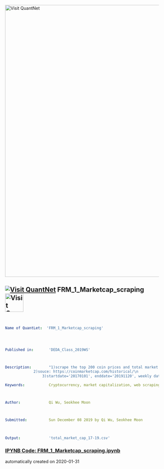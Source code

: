[<img src="https://github.com/QuantLet/Styleguide-and-FAQ/blob/master/pictures/banner.png" width="888" alt="Visit QuantNet">](http://quantlet.de/)

## [<img src="https://github.com/QuantLet/Styleguide-and-FAQ/blob/master/pictures/qloqo.png" alt="Visit QuantNet">](http://quantlet.de/) **FRM_1_Marketcap_scraping** [<img src="https://github.com/QuantLet/Styleguide-and-FAQ/blob/master/pictures/QN2.png" width="60" alt="Visit QuantNet 2.0">](http://quantlet.de/)

```yaml


Name of QuantLet:  'FRM_1_Marketcap_scraping'




Published in:       'DEDA_Class_2019WS'



Description:        "1)scrape the top 200 coin prices and total market cap of the Crptocurrency market over 2 years\n
		     2)souce: https://coinmarketcap.com/historical/\n
	             3)startdate='20170101', enddate='20191120', weekly data" 

Keywords:           Cryptocurrency, market capitalization, web scraping, BeautifulSoap, coinmarketcap



Author:             Qi Wu, Seokhee Moon



Submitted:          Sun December 08 2019 by Qi Wu, Seokhee Moon
                    
                    
                    
Output:             'total_market_cap_17-19.csv'

```

### [IPYNB Code: FRM_1_Marketcap_scraping.ipynb](FRM_1_Marketcap_scraping.ipynb)


automatically created on 2020-01-31